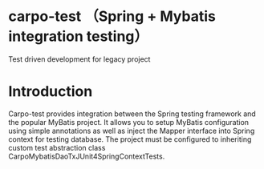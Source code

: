 # carpo-test （Spring + Mybatis integration testing）
Test driven development for legacy project

Introduction
============
Carpo-test provides integration between the Spring testing framework and the popular MyBatis project. It allows you
to setup MyBatis configuration using simple annotations as well as inject the Mapper interface into Spring context for testing database.
The project must be configured to inheriting custom test abstraction class CarpoMybatisDaoTxJUnit4SpringContextTests.
